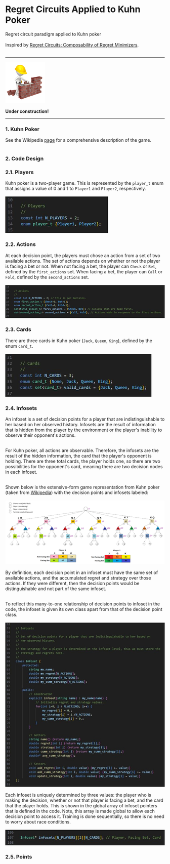 # Regret Circuits Applied to Kuhn Poker
 Regret circuit paradigm applied to Kuhn poker
 <br/><br/>
 Inspired by [Regret Circuits: Composability of Regret Minimizers](https://arxiv.org/pdf/1811.02540.pdf).
<br/><br/>

***
<img src="https://github.com/sbconlon/regret-circuit-kuhn-poker/blob/main/images/construction.gif" width="25%">

**Under construction!**
***
### 1. Kuhn Poker
See the Wikipedia [page](https://en.wikipedia.org/wiki/Kuhn_poker) for a comprehensive description of the game. <br/><br/>

### 2. Code Design
### 2.1. Players
Kuhn poker is a two-player game. This is represented by the `player_t` enum that assigns a value of 0 and 1 to `Player1` and `Player2`, respectively. <br/><br/>
![Players code snippet](./images/players.JPG)

### 2.2. Actions
At each decision point, the players must chose an action from a set of two available actions. The set of actions depends on whether or not the player is facing a bet or not. When not facing a bet, the player can `Check` or `Bet`, defined by the `first_actions` set. When facing a bet, the player can `Call` or `Fold`, defined by the `second_actions` set. <br/><br/>
![Actions code snippet](./images/actions.JPG)

### 2.3. Cards
There are three cards in Kuhn poker (`Jack`, `Queen`, `King`), defined by the enum `card_t`. <br/><br/>
![Cards code snippet](./images/cards.JPG)

### 2.4. Infosets
An infoset is a set of decision points for a player that are indistinguishable to her based on her observed history. Infosets are the result of information that is hidden from the player by the environment or the player's inability to observe their opponent's actions. <br/><br/>

For Kuhn poker, all actions are observable. Therefore, the infosets are the result of the hidden information, the card that the player's opponent is holding. There are three total cards, the player holds one, so there are two possibilities for the opponent's card, meaning there are two decision nodes in each infoset. <br/><br/>

Shown below is the extensive-form game representation from Kuhn poker (taken from [Wikipedia](https://en.wikipedia.org/wiki/Kuhn_poker)) with the decision points and infosets labeled: <br/><br/>
![Extensive-form game tree](./images/Kuhn_poker_tree_v2.png)

By definition, each decision point in an infoset must have the same set of available actions, and the accumulated regret and strategy over those actions. If they were different, then the decision points would be distinguishable and not part of the same infoset. <br/><br/>

To reflect this many-to-one relationship of decision points to infoset in the code, the infoset is given its own class apart from that of the decision point class. <br/><br/>
![Infoset code snippet](./images/infoset.JPG)

Each infoset is uniquely determined by three values: the player who is making the decision, whether or not that player is facing a bet, and the card that the player holds. This is shown in the global array of infoset pointers that is defined in the code. Note, this array is made global to allow each decision point to access it. Training is done sequentially, so there is no need to worry about race conditions. <br/><br/>
![Array of infosets](./images/infoset-array.JPG)

### 2.5. Points




